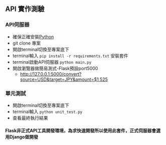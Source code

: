 ## API 實作測驗

### API伺服器

* 確保正確安裝[Python](https://www.python.org/ftp/python/3.12.0/python-3.12.0-amd64.exe)
* git clone 專案
* 開啟terminal切換至專案底下
* terminal輸入 `pip install -r requirements.txt` 安裝套件
* terminal啟動API伺服器 `python main.py`
* 開啟瀏覽器做簡易測式-Flask預設port5000
    - http://127.0.0.1:5000/convert?source=USD&target=JPY&amount=$1,525

### 單元測試

* 開啟terminal切換至專案底下
* terminal輸入 `python unit_test.py`
* 查看最終執行結果

#### **Flask非正式API工具開發環境，為求快速開發所以使用此套件，正式伺服器會選用Django做開發**